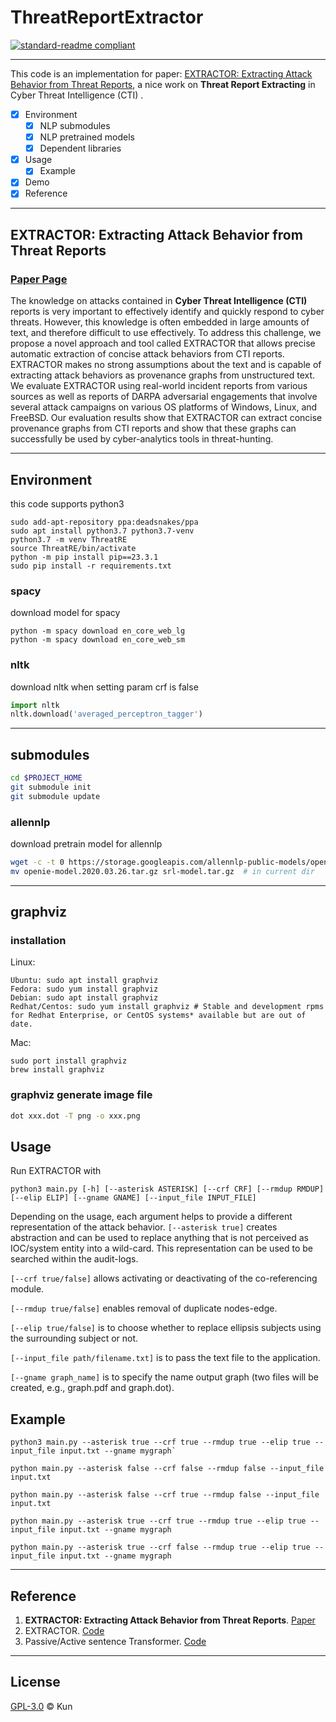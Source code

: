 # **ThreatReportExtractor**

[![standard-readme compliant](https://img.shields.io/badge/readme%20style-standard-brightgreen.svg?style=flat-square)](https://github.com/jackaduma/ThreatReportExtractor)

------

This code is an implementation for paper: [EXTRACTOR: Extracting Attack Behavior from Threat Reports](https://arxiv.org/abs/2104.08618), a nice work on **Threat Report Extracting** in Cyber Threat Intelligence (CTI) .

- [x] Environment
  - [x] NLP submodules
  - [x] NLP pretrained models
  - [x] Dependent libraries
- [x] Usage
  - [x] Example 
- [x] Demo
- [x] Reference

------

## **EXTRACTOR: Extracting Attack Behavior from Threat Reports**

### [**Paper Page**](https://arxiv.org/abs/2104.08618)


The knowledge on attacks contained in **Cyber Threat Intelligence (CTI)** reports is very important to effectively identify and quickly respond to cyber threats. However, this knowledge is often embedded in large amounts of text, and therefore difficult to use effectively. To address this challenge, we propose a novel approach and tool called EXTRACTOR that allows precise automatic extraction of concise attack behaviors from CTI reports. EXTRACTOR makes no strong assumptions about the text and is capable of extracting attack behaviors as provenance graphs from unstructured text. We evaluate EXTRACTOR using real-world incident reports from various sources as well as reports of DARPA adversarial engagements that involve several attack campaigns on various OS platforms of Windows, Linux, and FreeBSD. Our evaluation results show that EXTRACTOR can extract concise provenance graphs from CTI reports and show that these graphs can successfully be used by cyber-analytics tools in threat-hunting.


------
## **Environment**

this code supports python3
```
sudo add-apt-repository ppa:deadsnakes/ppa
sudo apt install python3.7 python3.7-venv
python3.7 -m venv ThreatRE
source ThreatRE/bin/activate
python -m pip install pip==23.3.1
sudo pip install -r requirements.txt
```

### **spacy**

download model for spacy

```
python -m spacy download en_core_web_lg
python -m spacy download en_core_web_sm
```

### **nltk**

download nltk when setting param crf is false

```python
import nltk
nltk.download('averaged_perceptron_tagger')
```
------

## **submodules**

```bash
cd $PROJECT_HOME
git submodule init
git submodule update
```

### **allennlp**

download pretrain model for allennlp

```bash
wget -c -t 0 https://storage.googleapis.com/allennlp-public-models/openie-model.2020.03.26.tar.gz
mv openie-model.2020.03.26.tar.gz srl-model.tar.gz  # in current dir
```

------

## **graphviz**

### installation 

Linux: 

```
Ubuntu: sudo apt install graphviz
Fedora: sudo yum install graphviz
Debian: sudo apt install graphviz
Redhat/Centos: sudo yum install graphviz # Stable and development rpms for Redhat Enterprise, or CentOS systems* available but are out of date.
```
Mac:
```
sudo port install graphviz
brew install graphviz
```


### graphviz generate image file

```bash
dot xxx.dot -T png -o xxx.png
```

## **Usage**

Run EXTRACTOR with 
```
python3 main.py [-h] [--asterisk ASTERISK] [--crf CRF] [--rmdup RMDUP] [--elip ELIP] [--gname GNAME] [--input_file INPUT_FILE]
```

Depending on the usage, each argument helps to provide a different representation of the attack behavior. 
`[--asterisk true]` creates abstraction and can be used to replace anything that is not perceived as IOC/system entity into a wild-card. This representation can be used to be searched within the audit-logs.  

`[--crf true/false]` allows activating or deactivating of the co-referencing module. 

`[--rmdup true/false]` enables removal of duplicate nodes-edge. 

`[--elip true/false]` is to choose whether to replace ellipsis subjects using the surrounding subject or not.

`[--input_file path/filename.txt]` is to pass the text file to the application. 

`[--gname graph_name]` is to specify the name output graph (two files will be created, e.g., graph.pdf and graph.dot).


## **Example**
```
python3 main.py --asterisk true --crf true --rmdup true --elip true --input_file input.txt --gname mygraph`
```

```
python main.py --asterisk false --crf false --rmdup false --input_file input.txt 
```

```
python main.py --asterisk false --crf true --rmdup false --input_file input.txt 
```

```
python main.py --asterisk true --crf true --rmdup true --elip true --input_file input.txt --gname mygraph 
```

```
python main.py --asterisk true --crf false --rmdup true --elip true --input_file input.txt --gname mygraph 
```

------

## **Reference**
1. **EXTRACTOR: Extracting Attack Behavior from Threat Reports**. [Paper](https://arxiv.org/abs/2104.08618)
2. EXTRACTOR. [Code](https://github.com/ksatvat/EXTRACTOR)
3. Passive/Active sentence Transformer. [Code](https://github.com/DanManN/pass2act)

------

## **License**

[GPL-3.0](LICENSE) © Kun

